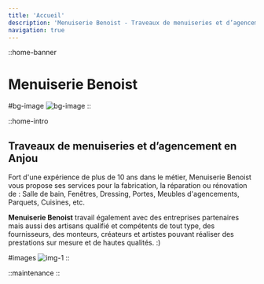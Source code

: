 ```yaml
---
title: 'Accueil'
description: 'Menuiserie Benoist - Traveaux de menuiseries et d’agencement en Anjou'
navigation: true
---
```


::home-banner
# Menuiserie Benoist

#bg-image
![bg-image](/img/home/bg-img.png)
::

::home-intro
## Traveaux de menuiseries et d’agencement en Anjou

Fort d'une expérience de plus de 10 ans dans le métier, Menuiserie Benoist vous propose ses services pour la fabrication, la réparation ou rénovation de : Salle de bain, Fenêtres, Dressing, Portes, Meubles d'agencements, Parquets, Cuisines, etc.

**Menuiserie Benoist** travail également avec des entreprises partenaires mais aussi des artisans qualifié et compétents de tout type, des fournisseurs, des monteurs, créateurs et artistes pouvant réaliser des prestations sur mesure et de hautes qualités. :)

#images
![img-1](/img/home/groupe.png)
::

::maintenance
::
